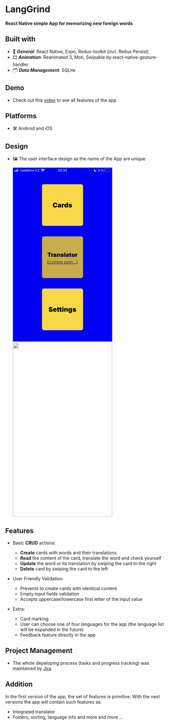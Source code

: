 # LangGrind

 **React Native simple App for memorizing new foreign words** 
 
## Built with
- 🚩 ***General***: React Native, Expo, Redux-toolkit (incl. Redux Persist)
- 🎞 ***Animation***: Reanimated 3, Moti, Swipable by react-native-gesture-handler
- 🗂 ***Data Management***: SQLite

## Demo
- Check out this [video](https://youtu.be/n94lElQCwK0) to see all features of the app

## Platforms

- 🛠 Android and iOS

## Design

  - 🖼 The user interface design as the name of the App are unique
    
    <img src="https://github.com/Evgkl98/langGrind/blob/workBranch/demo/menu.PNG" width="315" height="550">
    <img src = "https://github.com/Evgkl98/langGrind/blob/workBranch/demo/demo.gif" width="315" height="550">
    
## Features

- Basic **CRUD** actions: 
  - **Create** cards with words and their translations
  - **Read** the content of the card, translate the word and check yourself
  - **Update** the word or its translation by swiping the card to the right
  - **Delete** card by swiping the card to the left
  
    
- User Friendly Validation:

  - Prevents to create cards with identical content
  - Empty input fields validation
  - Accepts uppercase/lowercase first letter of the input value

- Extra:
  - Card marking
  - User can choose one of four languages for the app (the language list will be expanded in the future)
  - Feedback feature directly in the app


## Project Management

- The whole depeloping process (tasks and progress tracking) was maintained by [Jira](https://www.atlassian.com/software/jira)
 
## Addition
  
In the first version of the app, the set of features is primitive. With the next versions the app will contain such features as:

  - Integrated translator
  - Folders, sorting, language info and more and more ...

